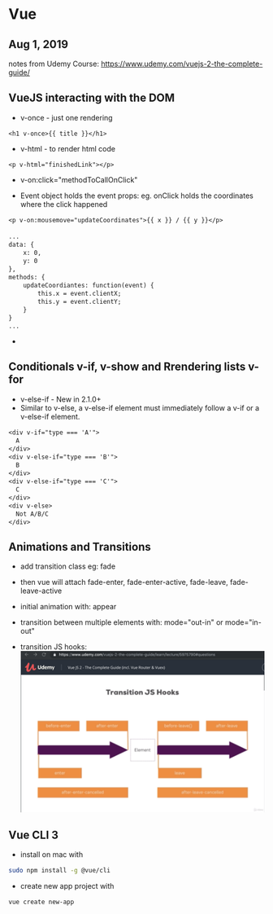 # Vue

Aug 1, 2019
-----------

notes from Udemy Course:
https://www.udemy.com/vuejs-2-the-complete-guide/

## VueJS interacting with the DOM

- v-once - just one rendering
```vue
<h1 v-once>{{ title }}</h1>
```

- v-html - to render html code
```vue
<p v-html="finishedLink"></p>
```

- v-on:click="methodToCallOnClick"

- Event object holds the event props: eg. onClick holds the coordinates where the click happened
```vue
<p v-on:mousemove="updateCoordinates">{{ x }} / {{ y }}</p>

...
data: {
    x: 0,
    y: 0
},
methods: {
    updateCoordiantes: function(event) {
        this.x = event.clientX;
        this.y = event.clientY;
    }
}
...
```

-

## Conditionals v-if, v-show and Rrendering lists v-for

- v-else-if - New in 2.1.0+
- Similar to v-else, a v-else-if element must immediately follow a v-if or a v-else-if element.
```vue
<div v-if="type === 'A'">
  A
</div>
<div v-else-if="type === 'B'">
  B
</div>
<div v-else-if="type === 'C'">
  C
</div>
<div v-else>
  Not A/B/C
</div>
```

## Animations and Transitions

- add transition class eg: fade
- then vue will attach fade-enter, fade-enter-active, fade-leave, fade-leave-active

- initial animation with: appear

- transition between multiple elements with: mode="out-in" or mode="in-out"

- transition JS hooks:
![](img/screen.png)


## Vue CLI 3

- install on mac with
```bash
sudo npm install -g @vue/cli
```
- create new app project with
```bash
vue create new-app
```

